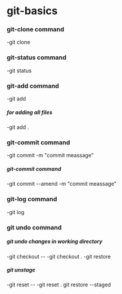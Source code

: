 # git-basics

### git-clone command
-git clone <remote repo>

### git-status command
-git status

### git-add command
-git add <directory name>
##### for adding all files
-git add .

### git-commit command
-git commit -m "commit meassage"
##### git-commit command
-git commit --amend -m "commit meassage"

### git-log command
-git log

### git undo command
##### git undo changes in working directory
-git checkout -- <filename>
-git checkout .
-git restore <file>
##### git unstage
-git reset -- <filename>
-git reset .
git restore --staged <file>




